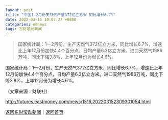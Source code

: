 ```yaml
---
layout: post
title: "中国1—2月份天然气产量372亿立方米 同比增长6.7%"
date: 2022-03-15 10:07:27 +0800
categories: emnews
tags: 东财滚动新闻
---
```

> 国家统计局：1—2月份，生产天然气372亿立方米，同比增长6.7%，增速比上年12月份加快4.4个百分点，日均产量6.3亿立方米。进口天然气1986万吨，同比下降3.8%，上年12月份为增长4.6%。

<p>国家统计局：1—2月份，生产天然气372亿立方米，同比增长6.7%，增速比上年12月份加快4.4个百分点，日均产量6.3亿立方米。进口天然气1986万吨，同比下降3.8%，上年12月份为增长4.6%。</p><p></p><p class="em_media">（文章来源：财联社）</p>

<http://futures.eastmoney.com/news/1516,202203152309301054.html>

[返回东财滚动新闻](//finews.withounder.com/emnews/)｜[返回首页](//finews.withounder.com/)